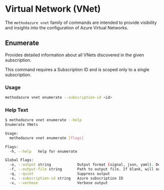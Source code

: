 # Virtual Network (VNet)

The `methodazure vnet` family of commands are intended to provide visibility and insights into the configuration of Azure Virtual Networks.

## Enumerate

Provides detailed information about all VNets discovered in the given subscription.

This command requires a Subscription ID and is scoped only to a single subscription.

### Usage

```bash
methodazure vnet enumerate --subscription-id <id>
```

### Help Text

```bash
$ methodazure vnet enumerate --help
Enumerate VNets

Usage:
  methodazure vnet enumerate [flags]

Flags:
  -h, --help   help for enumerate

Global Flags:
  -o, --output string            Output format (signal, json, yaml). Default value is signal (default "signal")
  -f, --output-file string       Path to output file. If blank, will output to STDOUT
  -q, --quiet                    Suppress output
  -s, --subscription-id string   Azure subscription ID
  -v, --verbose                  Verbose output
```
